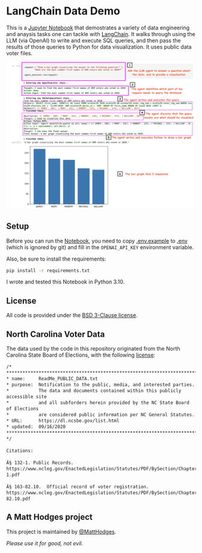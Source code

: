 # LangChain Data Demo

This is a [Jupyter Notebook](https://github.com/hodgesmr/LangChain-Data-Demo/blob/main/LangChain%20Data%20Demo.ipynb) that demostrates a variety of data engineering and anaysis tasks one can tackle with [LangChain](https://python.langchain.com/en/latest/index.html). It walks through using the LLM (via OpenAI) to write and execute SQL queries, and then pass the results of those queries to Python for data visualization. It uses public data voter files.

![The LangChain agent executing SQL and Python to generate data visualization against the voter file](https://raw.githubusercontent.com/hodgesmr/LangChain-Data-Demo/main/agent_steps.png)

## Setup

Before you can run the [Notebook](https://github.com/hodgesmr/LangChain-Data-Demo/blob/main/LangChain%20Data%20Demo.ipynb), you need to copy [.env.example](./.env.example) to [.env](./.env) (which is ignored by git) and fill in the `OPENAI_API_KEY` environment variable.

Also, be sure to install the requirements:

```sh
pip install -r requirements.txt
```

I wrote and tested this Notebook in Python 3.10.

## License

All code is provided under the [BSD 3-Clause license](https://github.com/hodgesmr/LangChain-Data-Demo/blob/main/LICENSE).

## North Carolina Voter Data

The data used by the code in this repository originated from the North Carolina State Board of Elections, with the following [license](https://s3.amazonaws.com/dl.ncsbe.gov/data/ReadMe_PUBLIC_DATA.txt):

```
/* *******************************************************************************
* name:     ReadMe_PUBLIC_DATA.txt
* purpose:  Notification to the public, media, and interested parties.  
*           The data and documents contained within this publicly accessible site 
*           and all subforders herein provided by the NC State Board of Elections 
*           are considered public information per NC General Statutes. 
* URL:      https://dl.ncsbe.gov/list.html
* updated:  09/16/2020
******************************************************************************* */

Citations:

Â§ 132-1. Public Records.
https://www.ncleg.gov/EnactedLegislation/Statutes/PDF/BySection/Chapter_132/GS_132-1.pdf

Â§ 163-82.10.  Official record of voter registration.
https://www.ncleg.gov/EnactedLegislation/Statutes/PDF/BySection/Chapter_163/GS_163-82.10.pdf
```

## A Matt Hodges project

This project is maintained by [@MattHodges](https://mastodon.social/@MattHodges).

_Please use it for good, not evil._
